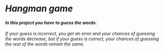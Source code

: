 # *Hangman game*

#### *In this project you have to guess the words.*

*If your guess is incorrect, you get an error and your chances of guessing the words decrease, but if your guess is 
correct, your chances of guessing the rest of the words remain the same.*